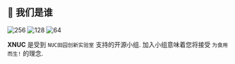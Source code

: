 ## 🧬 我们是谁

![256](https://user-images.githubusercontent.com/64666574/190882026-f42bc25c-4976-4a40-904d-3ae5b79a1b81.gif)
![128](https://user-images.githubusercontent.com/64666574/190882032-eecf4efd-09b3-434d-8fc3-7b6ef603539b.gif)
![64](https://user-images.githubusercontent.com/64666574/190882035-29fed90b-bfff-4178-9646-96778dcb0d99.gif)

 **XNUC** 是受到 `NUC田园创新实验室` 支持的开源小组. 加入小组意味着您将接受 `为食用而生!` 的理念.
